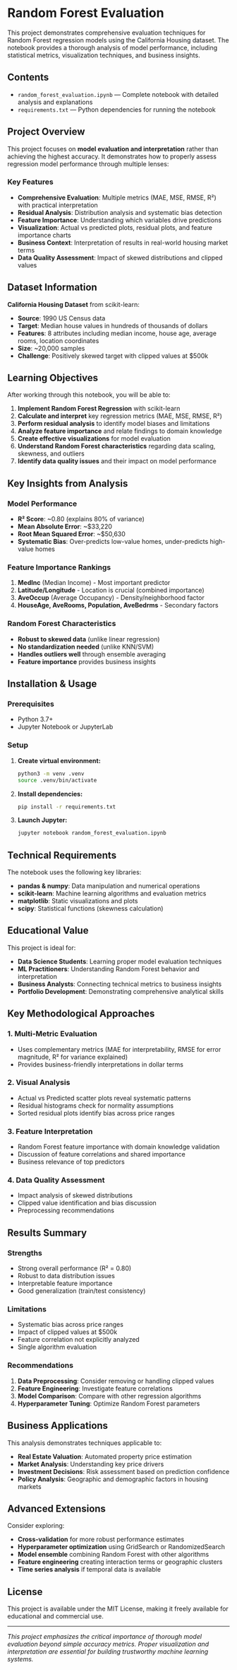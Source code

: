 # Random Forest Evaluation

This project demonstrates comprehensive evaluation techniques for Random Forest regression models using the California Housing dataset. The notebook provides a thorough analysis of model performance, including statistical metrics, visualization techniques, and business insights.

## Contents
- `random_forest_evaluation.ipynb` — Complete notebook with detailed analysis and explanations
- `requirements.txt` — Python dependencies for running the notebook

## Project Overview

This project focuses on **model evaluation and interpretation** rather than achieving the highest accuracy. It demonstrates how to properly assess regression model performance through multiple lenses:

### Key Features
- **Comprehensive Evaluation**: Multiple metrics (MAE, MSE, RMSE, R²) with practical interpretation
- **Residual Analysis**: Distribution analysis and systematic bias detection
- **Feature Importance**: Understanding which variables drive predictions
- **Visualization**: Actual vs predicted plots, residual plots, and feature importance charts
- **Business Context**: Interpretation of results in real-world housing market terms
- **Data Quality Assessment**: Impact of skewed distributions and clipped values

## Dataset Information

**California Housing Dataset** from scikit-learn:
- **Source**: 1990 US Census data
- **Target**: Median house values in hundreds of thousands of dollars
- **Features**: 8 attributes including median income, house age, average rooms, location coordinates
- **Size**: ~20,000 samples
- **Challenge**: Positively skewed target with clipped values at $500k

## Learning Objectives

After working through this notebook, you will be able to:

1. **Implement Random Forest Regression** with scikit-learn
2. **Calculate and interpret** key regression metrics (MAE, MSE, RMSE, R²)
3. **Perform residual analysis** to identify model biases and limitations
4. **Analyze feature importance** and relate findings to domain knowledge
5. **Create effective visualizations** for model evaluation
6. **Understand Random Forest characteristics** regarding data scaling, skewness, and outliers
7. **Identify data quality issues** and their impact on model performance

## Key Insights from Analysis

### Model Performance
- **R² Score**: ~0.80 (explains 80% of variance)
- **Mean Absolute Error**: ~$33,220
- **Root Mean Squared Error**: ~$50,630
- **Systematic Bias**: Over-predicts low-value homes, under-predicts high-value homes

### Feature Importance Rankings
1. **MedInc** (Median Income) - Most important predictor
2. **Latitude/Longitude** - Location is crucial (combined importance)
3. **AveOccup** (Average Occupancy) - Density/neighborhood factor
4. **HouseAge, AveRooms, Population, AveBedrms** - Secondary factors

### Random Forest Characteristics
- **Robust to skewed data** (unlike linear regression)
- **No standardization needed** (unlike KNN/SVM)
- **Handles outliers well** through ensemble averaging
- **Feature importance** provides business insights

## Installation & Usage

### Prerequisites
- Python 3.7+
- Jupyter Notebook or JupyterLab

### Setup

1. **Create virtual environment:**
   ```bash
   python3 -m venv .venv
   source .venv/bin/activate
   ```

2. **Install dependencies:**
   ```bash
   pip install -r requirements.txt
   ```

3. **Launch Jupyter:**
   ```bash
   jupyter notebook random_forest_evaluation.ipynb
   ```

## Technical Requirements

The notebook uses the following key libraries:
- **pandas & numpy**: Data manipulation and numerical operations
- **scikit-learn**: Machine learning algorithms and evaluation metrics
- **matplotlib**: Static visualizations and plots
- **scipy**: Statistical functions (skewness calculation)

## Educational Value

This project is ideal for:
- **Data Science Students**: Learning proper model evaluation techniques
- **ML Practitioners**: Understanding Random Forest behavior and interpretation
- **Business Analysts**: Connecting technical metrics to business insights
- **Portfolio Development**: Demonstrating comprehensive analytical skills

## Key Methodological Approaches

### 1. **Multi-Metric Evaluation**
- Uses complementary metrics (MAE for interpretability, RMSE for error magnitude, R² for variance explained)
- Provides business-friendly interpretations in dollar terms

### 2. **Visual Analysis**
- Actual vs Predicted scatter plots reveal systematic patterns
- Residual histograms check for normality assumptions
- Sorted residual plots identify bias across price ranges

### 3. **Feature Interpretation**
- Random Forest feature importance with domain knowledge validation
- Discussion of feature correlations and shared importance
- Business relevance of top predictors

### 4. **Data Quality Assessment**
- Impact analysis of skewed distributions
- Clipped value identification and bias discussion
- Preprocessing recommendations

## Results Summary

### Strengths
- Strong overall performance (R² = 0.80)
- Robust to data distribution issues
- Interpretable feature importance
- Good generalization (train/test consistency)

### Limitations
- Systematic bias across price ranges
- Impact of clipped values at $500k
- Feature correlation not explicitly analyzed
- Single algorithm evaluation

### Recommendations
1. **Data Preprocessing**: Consider removing or handling clipped values
2. **Feature Engineering**: Investigate feature correlations
3. **Model Comparison**: Compare with other regression algorithms
4. **Hyperparameter Tuning**: Optimize Random Forest parameters

## Business Applications

This analysis demonstrates techniques applicable to:
- **Real Estate Valuation**: Automated property price estimation
- **Market Analysis**: Understanding key price drivers
- **Investment Decisions**: Risk assessment based on prediction confidence
- **Policy Analysis**: Geographic and demographic factors in housing markets

## Advanced Extensions

Consider exploring:
- **Cross-validation** for more robust performance estimates
- **Hyperparameter optimization** using GridSearch or RandomizedSearch
- **Model ensemble** combining Random Forest with other algorithms
- **Feature engineering** creating interaction terms or geographic clusters
- **Time series analysis** if temporal data is available

## License

This project is available under the MIT License, making it freely available for educational and commercial use.

---

*This project emphasizes the critical importance of thorough model evaluation beyond simple accuracy metrics. Proper visualization and interpretation are essential for building trustworthy machine learning systems.*